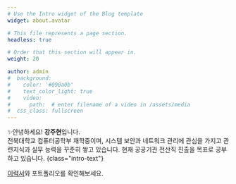 ```yaml
---
# Use the Intro widget of the Blog template
widget: about.avatar

# This file represents a page section.
headless: true

# Order that this section will appear in.
weight: 20

author: admin
#  background:
#    color: '#090a0b'
#    text_color_light: true
#    video:
#      path:  # enter filename of a video in /assets/media
#  css_class: fullscreen
---
```



✨안녕하세요! **강주현**입니다. <br>
전북대학교 컴퓨터공학부 재학중이며,
시스템 보안과 네트워크 관리에 관심을 가지고 관련지식과 실무 능력을 꾸준히 쌓고 있습니다.
현재 공공기관 전산직 진출을 목표로 공부하고 있습니다.
{class="intro-text"}

[이력서](/about/)와 포트폴리오를 확인해보세요.
<style>
/* 라이트 모드 */
.wg-about .intro-text{
  font-size: 1.2rem;
  color: #172a3e;
}

/* 다크 모드 — 흰색으로 고정 */
.dark .wg-about .intro-text,
[data-theme="dark"] .wg-about .intro-text{
  color: #ffffff !important;
  opacity: 1 !important;
}

/* (선택) 다크 모드에서 이 섹션 전체 글자/링크 색 */
.dark .wg-about,
[data-theme="dark"] .wg-about { color:#fff !important; }
.dark .wg-about a,
[data-theme="dark"] .wg-about a { color:#9BE8FF !important; }
</style>